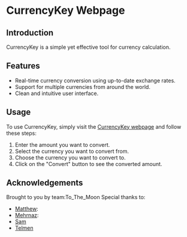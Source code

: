# CurrencyKey Webpage

## Introduction
CurrencyKey is a simple yet effective tool for currency calculation.

## Features
- Real-time currency conversion using up-to-date exchange rates.
- Support for multiple currencies from around the world.
- Clean and intuitive user interface.
## Usage
To use CurrencyKey, simply visit the [CurrencyKey webpage](https://antcamper.github.io/CurrencyKey/index.html) and follow these steps:
1. Enter the amount you want to convert.
2. Select the currency you want to convert from.
3. Choose the currency you want to convert to.
4. Click on the "Convert" button to see the converted amount.
## Acknowledgements

Brought to you by team:To_The_Moon
Special thanks to:
- [Matthew](https://github.com/Matthew-Spurgeon): 
- [Mehrnaz](https://github.com/Mehrnazkiani24): 
- [Sam](https://github.com/sampena118)
- [Telmen](https://github.com/telgan599)
